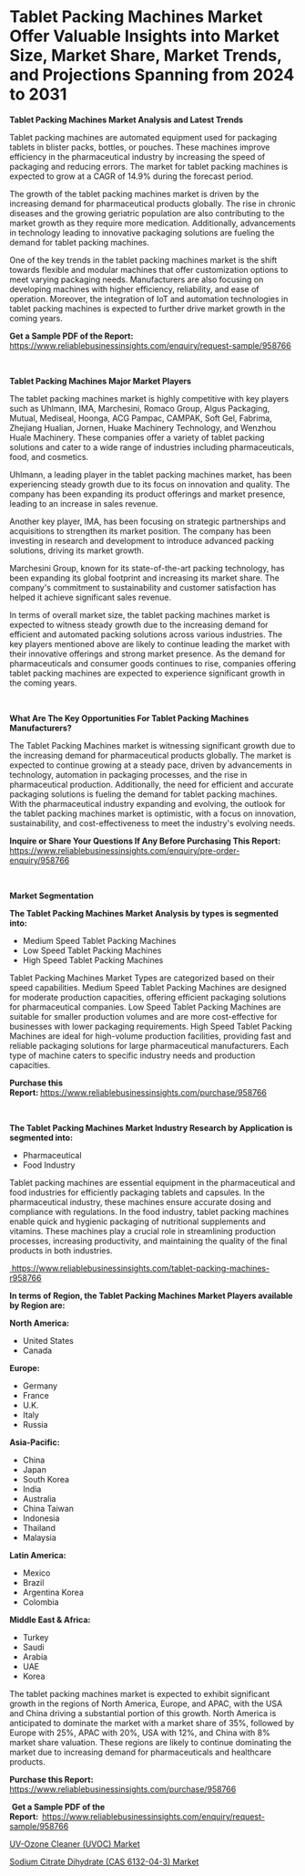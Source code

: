 <p><h1>Tablet Packing Machines Market Offer Valuable Insights into Market Size, Market Share, Market Trends, and Projections Spanning from 2024 to 2031</h1></p><p><strong>Tablet Packing Machines Market Analysis and Latest Trends</strong></p>
<p><p>Tablet packing machines are automated equipment used for packaging tablets in blister packs, bottles, or pouches. These machines improve efficiency in the pharmaceutical industry by increasing the speed of packaging and reducing errors. The market for tablet packing machines is expected to grow at a CAGR of 14.9% during the forecast period.</p><p>The growth of the tablet packing machines market is driven by the increasing demand for pharmaceutical products globally. The rise in chronic diseases and the growing geriatric population are also contributing to the market growth as they require more medication. Additionally, advancements in technology leading to innovative packaging solutions are fueling the demand for tablet packing machines.</p><p>One of the key trends in the tablet packing machines market is the shift towards flexible and modular machines that offer customization options to meet varying packaging needs. Manufacturers are also focusing on developing machines with higher efficiency, reliability, and ease of operation. Moreover, the integration of IoT and automation technologies in tablet packing machines is expected to further drive market growth in the coming years.</p></p>
<p><strong>Get a Sample PDF of the Report:&nbsp;</strong> <a href="https://www.reliablebusinessinsights.com/enquiry/request-sample/958766">https://www.reliablebusinessinsights.com/enquiry/request-sample/958766</a></p>
<p>&nbsp;</p>
<p><strong>Tablet Packing Machines Major Market Players</strong></p>
<p><p>The tablet packing machines market is highly competitive with key players such as Uhlmann, IMA, Marchesini, Romaco Group, Algus Packaging, Mutual, Mediseal, Hoonga, ACG Pampac, CAMPAK, Soft Gel, Fabrima, Zhejiang Hualian, Jornen, Huake Machinery Technology, and Wenzhou Huale Machinery. These companies offer a variety of tablet packing solutions and cater to a wide range of industries including pharmaceuticals, food, and cosmetics.</p><p>Uhlmann, a leading player in the tablet packing machines market, has been experiencing steady growth due to its focus on innovation and quality. The company has been expanding its product offerings and market presence, leading to an increase in sales revenue.</p><p>Another key player, IMA, has been focusing on strategic partnerships and acquisitions to strengthen its market position. The company has been investing in research and development to introduce advanced packing solutions, driving its market growth.</p><p>Marchesini Group, known for its state-of-the-art packing technology, has been expanding its global footprint and increasing its market share. The company's commitment to sustainability and customer satisfaction has helped it achieve significant sales revenue.</p><p>In terms of overall market size, the tablet packing machines market is expected to witness steady growth due to the increasing demand for efficient and automated packing solutions across various industries. The key players mentioned above are likely to continue leading the market with their innovative offerings and strong market presence. As the demand for pharmaceuticals and consumer goods continues to rise, companies offering tablet packing machines are expected to experience significant growth in the coming years.</p></p>
<p>&nbsp;</p>
<p><strong>What Are The Key Opportunities For Tablet Packing Machines Manufacturers?</strong></p>
<p><p>The Tablet Packing Machines market is witnessing significant growth due to the increasing demand for pharmaceutical products globally. The market is expected to continue growing at a steady pace, driven by advancements in technology, automation in packaging processes, and the rise in pharmaceutical production. Additionally, the need for efficient and accurate packaging solutions is fueling the demand for tablet packing machines. With the pharmaceutical industry expanding and evolving, the outlook for the tablet packing machines market is optimistic, with a focus on innovation, sustainability, and cost-effectiveness to meet the industry's evolving needs.</p></p>
<p><strong>Inquire or Share Your Questions If Any Before Purchasing This Report:</strong> <a href="https://www.reliablebusinessinsights.com/enquiry/pre-order-enquiry/958766">https://www.reliablebusinessinsights.com/enquiry/pre-order-enquiry/958766</a></p>
<p>&nbsp;</p>
<p><strong>Market Segmentation</strong></p>
<p><strong>The Tablet Packing Machines Market Analysis by types is segmented into:</strong></p>
<p><ul><li>Medium Speed Tablet Packing Machines</li><li>Low Speed Tablet Packing Machines</li><li>High Speed Tablet Packing Machines</li></ul></p>
<p><p>Tablet Packing Machines Market Types are categorized based on their speed capabilities. Medium Speed Tablet Packing Machines are designed for moderate production capacities, offering efficient packaging solutions for pharmaceutical companies. Low Speed Tablet Packing Machines are suitable for smaller production volumes and are more cost-effective for businesses with lower packaging requirements. High Speed Tablet Packing Machines are ideal for high-volume production facilities, providing fast and reliable packaging solutions for large pharmaceutical manufacturers. Each type of machine caters to specific industry needs and production capacities.</p></p>
<p><strong>Purchase this Report:&nbsp;</strong><a href="https://www.reliablebusinessinsights.com/purchase/958766">https://www.reliablebusinessinsights.com/purchase/958766</a></p>
<p>&nbsp;</p>
<p><strong>The Tablet Packing Machines Market Industry Research by Application is segmented into:</strong></p>
<p><ul><li>Pharmaceutical</li><li>Food Industry</li></ul></p>
<p><p>Tablet packing machines are essential equipment in the pharmaceutical and food industries for efficiently packaging tablets and capsules. In the pharmaceutical industry, these machines ensure accurate dosing and compliance with regulations. In the food industry, tablet packing machines enable quick and hygienic packaging of nutritional supplements and vitamins. These machines play a crucial role in streamlining production processes, increasing productivity, and maintaining the quality of the final products in both industries.</p></p>
<p><a href="https://www.reliablebusinessinsights.com/tablet-packing-machines-r958766">&nbsp;https://www.reliablebusinessinsights.com/tablet-packing-machines-r958766</a></p>
<p><strong>In terms of Region, the Tablet Packing Machines Market Players available by Region are:</strong></p>
<p>
    <p> <strong> North America: </strong>
        <ul>
            <li>United States</li>
            <li>Canada</li>
        </ul>
        </p> 
    <p> <strong> Europe: </strong>
        <ul>
            <li>Germany</li>
            <li>France</li>
            <li>U.K.</li>
            <li>Italy</li>
            <li>Russia</li>
        </ul>
        </p> 
    <p> <strong> Asia-Pacific: </strong>
        <ul>
            <li>China</li>
            <li>Japan</li>
            <li>South Korea</li>
            <li>India</li>
            <li>Australia</li>
            <li>China Taiwan</li>
            <li>Indonesia</li>
            <li>Thailand</li>
            <li>Malaysia</li>
        </ul>
        </p> 
    <p> <strong> Latin America: </strong>
        <ul>
            <li>Mexico</li>
            <li>Brazil</li>
            <li>Argentina Korea</li>
            <li>Colombia</li>
        </ul>
        </p> 
    <p> <strong> Middle East & Africa: </strong>
        <ul>
            <li>Turkey</li>
            <li>Saudi</li>
            <li>Arabia</li>
            <li>UAE</li>
            <li>Korea</li>
        </ul>
    </p>
    </p>
<p><p>The tablet packing machines market is expected to exhibit significant growth in the regions of North America, Europe, and APAC, with the USA and China driving a substantial portion of this growth. North America is anticipated to dominate the market with a market share of 35%, followed by Europe with 25%, APAC with 20%, USA with 12%, and China with 8% market share valuation. These regions are likely to continue dominating the market due to increasing demand for pharmaceuticals and healthcare products.</p></p>
<p><strong>Purchase this Report: </strong><a href="https://www.reliablebusinessinsights.com/purchase/958766">https://www.reliablebusinessinsights.com/purchase/958766</a></p>
<p>&nbsp;<strong>Get a Sample PDF of the Report:&nbsp;&nbsp;</strong><a href="https://www.reliablebusinessinsights.com/enquiry/request-sample/958766">https://www.reliablebusinessinsights.com/enquiry/request-sample/958766</a></p>
<p><strong></strong></p>
<p><p><a href="https://www.linkedin.com/pulse/uv-ozone-cleaner-uvoc-market-trends-forecast-competitive-czbme">UV-Ozone Cleaner (UVOC) Market</a></p><p><a href="https://view.publitas.com/reportprime-1/sodium-citrate-dihydrate-cas-6132-04-3-market-size-market-outlook-and-market-forecast-2024-to-2031/">Sodium Citrate Dihydrate (CAS 6132-04-3) Market</a></p></p>